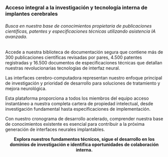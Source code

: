 ### Acceso integral a la investigación y tecnología interna de implantes cerebrales

###### Busca en nuestra base de conocimientos propietaria de publicaciones científicas, patentes y especificaciones técnicas utilizando asistencia IA avanzada.

<search-input/>
<search-suggestions/>

Accede a nuestra biblioteca de documentación segura que contiene más de 300 publicaciones científicas revisadas por pares, 4.500 patentes registradas y 16.500 documentos de especificaciones técnicas que detallan nuestras revolucionarias tecnologías de interfaz neural.

Las interfaces cerebro-computadora representan nuestro enfoque principal de investigación y prioridad de desarrollo para soluciones de tratamiento y mejora neurológica.

Esta plataforma proporciona a todos los miembros del equipo acceso instantáneo a nuestra completa cartera de propiedad intelectual, desde investigación fundamental hasta especificaciones de implementación.

Con nuestro cronograma de desarrollo acelerado, comprender nuestra base de conocimientos existente es esencial para contribuir a la próxima generación de interfaces neurales implantables.

**<center>Explora nuestros fundamentos técnicos, sigue el desarrollo en los dominios de investigación e identifica oportunidades de colaboración interna.</center>**
